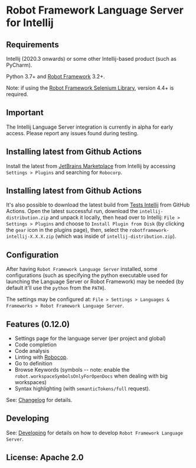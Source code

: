 Robot Framework Language Server for Intellij
=============================================

Requirements
-------------
Intellij (2020.3 onwards) or some other Intellij-based product (such as PyCharm).

Python 3.7+ and [Robot Framework](https://robotframework.org/) 3.2+.

Note: if using the [Robot Framework Selenium Library](https://github.com/robotframework/SeleniumLibrary), version 4.4+ is required.

Important
-----------

The Intellij Language Server integration is currently in alpha for early access.
Please report any issues found during testing.


Installing latest from Github Actions
--------------------------------------

Install the latest from [JetBrains Marketplace](https://plugins.jetbrains.com/plugin/16086-robot-framework-language-server)
from Intellij by accessing `Settings > Plugins` and searching for `Robocorp`.

Installing latest from Github Actions
--------------------------------------

It's also possible to download the latest build from [Tests Intellij](https://github.com/robocorp/robotframework-lsp/actions?query=workflow%3A%22Tests+-+Intellij%22)
from GitHub Actions. Open the latest successful run, download the `intellij-distribution.zip` and unpack it locally, then
head over to Intellij: `File > Settings > Plugins` and choose to `Install Plugin from Disk` (by clicking the `gear` icon in the plugins page),
then, select the `robotframework-intellij-X.X.X.zip` (which was inside of `intellij-distribution.zip`). 

Configuration
-------------

After having `Robot Framework Language Server` installed, some configurations (such as specifying
the python executable used for launching the Language Server or Robot Framework)
may be needed (by default it'll use the `python` from the `PATH`).

The settings may be configured at: `File > Settings > Languages & Frameworks > Robot Framework Language Server`.

Features (0.12.0)
-----------------

- Settings page for the language server (per project and global)
- Code completion
- Code analysis
- Linting with [Robocop](https://robocop.readthedocs.io/en/latest/).
- Go to definition
- Browse Keywords (symbols -- note: enable the `robot.workspaceSymbolsOnlyForOpenDocs` when dealing with big workspaces)
- Syntax highlighting (with `semanticTokens/full` request).

See: [Changelog](docs/changelog.md) for details.


Developing
------------

See: [Developing](docs/develop.md) for details on how to develop `Robot Framework Language Server`.


License: Apache 2.0
-------------------
